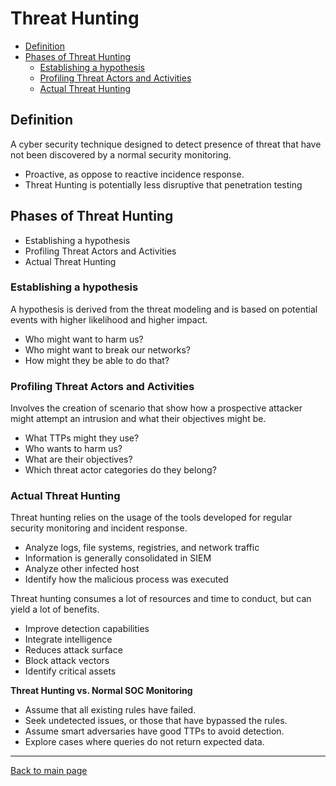 
# Threat Hunting

- [Definition](#definition)
- [Phases of Threat Hunting](#phases-of-threat-hunting)
    - [Establishing a hypothesis](#establishing-a-hypothesis)
    - [Profiling Threat Actors and Activities](#profiling-threat-actors-and-activities)
    - [Actual Threat Hunting](#actual-threat-hunting)


## Definition 

A cyber security technique designed to detect presence of threat that have not been discovered by a normal security monitoring.

- Proactive, as oppose to reactive incidence response.
- Threat Hunting is potentially less disruptive that penetration testing

## Phases of Threat Hunting

- Establishing a hypothesis
- Profiling Threat Actors and Activities
- Actual Threat Hunting  

### Establishing a hypothesis

A hypothesis is derived from the threat modeling and is based on potential events with higher likelihood and higher impact.

- Who might want to harm us?
- Who might want to break our networks?
- How might they be able to do that?

### Profiling Threat Actors and Activities

Involves the creation of scenario that show how a prospective attacker might attempt an intrusion and what their objectives might be.

- What TTPs might they use? 
- Who wants to harm us?
- What are their objectives?
- Which threat actor categories do they belong?

###  Actual Threat Hunting 

Threat hunting relies on the usage of the tools developed for regular security monitoring and incident response.

- Analyze logs, file systems, registries, and network traffic
- Information is generally consolidated in SIEM
- Analyze other infected host
- Identify how the malicious process was executed

Threat hunting consumes a lot of resources and time to conduct, but can yield a lot of benefits.

- Improve detection capabilities
- Integrate intelligence
- Reduces attack surface
- Block attack vectors
- Identify critical assets

**Threat Hunting vs. Normal SOC Monitoring**

- Assume that all existing rules have failed.
- Seek undetected issues, or those that have bypassed the rules.
- Assume smart adversaries have good TTPs to avoid detection.
- Explore cases where queries do not return expected data.



----------------------------------------------

[Back to main page](../../README.md#security)    